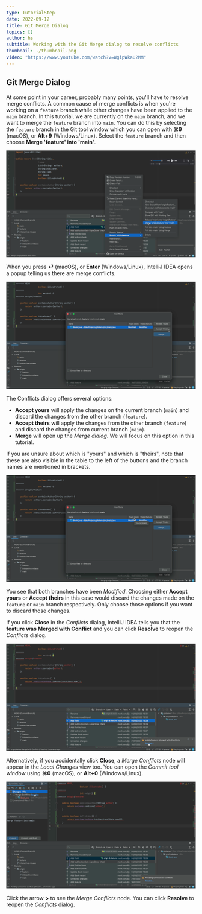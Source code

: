 ```yaml
---
type: TutorialStep
date: 2022-09-12
title: Git Merge Dialog
topics: []
author: hs
subtitle: Working with the Git Merge dialog to resolve conflicts
thumbnail: ./thumbnail.png
video: "https://www.youtube.com/watch?v=WgipWkaU2MM"
---
```


## Git Merge Dialog

At some point in your career, probably many points, you'll have to resolve merge conflicts. A common cause of merge conflicts is when you're working on a `feature` branch while other changes have been applied to the `main` branch. In this tutorial, we are currently on the `main` branch, and we want to merge the `feature` branch into `main`. You can do this by selecting the `feature` branch in the Git tool window which you can open with **⌘9** (macOS), or **Alt+9** (Windows/Linux). Select the `feature` branch and then choose **Merge 'feature' into 'main'**.

![Merge feature branch into main IntelliJ IDEA popup](merge-into-main.png)

When you press **⏎** (macOS), or **Enter** (Windows/Linux), IntelliJ IDEA opens a popup telling us there are merge conflicts.

![IntelliJ IDEA Conflicts dialog popup](conflicts-dialog.png)

The Conflicts dialog offers several options:

- **Accept yours** will apply the changes on the current branch (`main`) and discard the changes from the other branch (`feature`).
- **Accept theirs** will apply the changes from the other branch (`feature`) and discard the changes from current branch (`main`).
- **Merge** will open up the _Merge dialog_. We will focus on this option in this tutorial.

If you are unsure about which is "yours" and which is "theirs", note that these are also visible in the table to the left of the buttons and the branch names are mentioned in brackets.

![Yours and Theirs in the table headings](yours-theirs.png)

You see that both branches have been _Modified_. Choosing either **Accept yours** or **Accept theirs** in this case would discard the changes made on the `feature` or `main` branch respectively. Only choose those options if you want to discard those changes.

If you click **Close** in the _Conflicts_ dialog, IntelliJ IDEA tells you that the **feature was Merged with Conflict** and you can click **Resolve** to reopen the _Conflicts_ dialog.

![Feature merged with conflict](feature-merged-with-conflict.png)

Alternatively, if you accidentally click **Close**, a _Merge Conflicts_ node will appear in the _Local Changes_ view too. You can open the _Commit tool window_ using **⌘0** (macOS), or **Alt+0** (Windows/Linux).

![Commit tool window file changes](changes-commit-tool-window.png)

Click the arrow **>** to see the _Merge Conflicts_ node. You can click **Resolve** to reopen the _Conflicts_ dialog.
